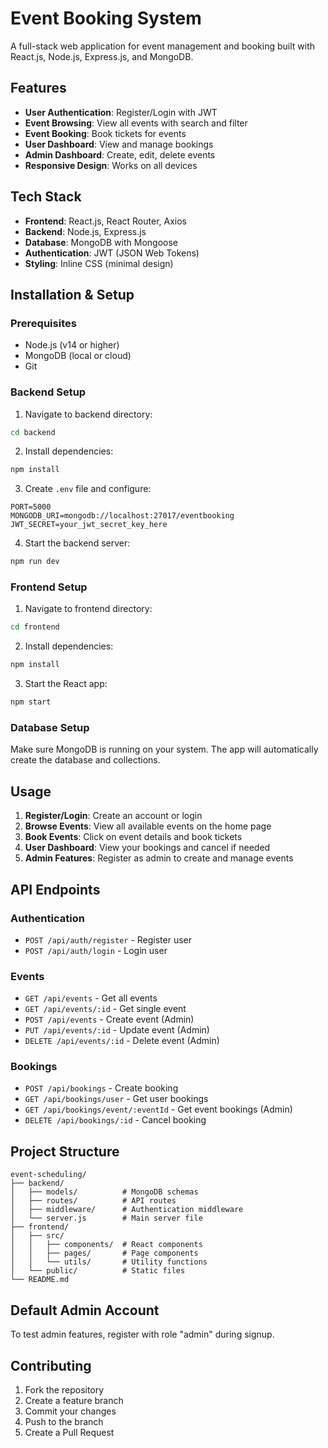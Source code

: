 # Event Booking System

A full-stack web application for event management and booking built with React.js, Node.js, Express.js, and MongoDB.

## Features

- **User Authentication**: Register/Login with JWT
- **Event Browsing**: View all events with search and filter
- **Event Booking**: Book tickets for events
- **User Dashboard**: View and manage bookings
- **Admin Dashboard**: Create, edit, delete events
- **Responsive Design**: Works on all devices

## Tech Stack

- **Frontend**: React.js, React Router, Axios
- **Backend**: Node.js, Express.js
- **Database**: MongoDB with Mongoose
- **Authentication**: JWT (JSON Web Tokens)
- **Styling**: Inline CSS (minimal design)

## Installation & Setup

### Prerequisites
- Node.js (v14 or higher)
- MongoDB (local or cloud)
- Git

### Backend Setup

1. Navigate to backend directory:
```bash
cd backend
```

2. Install dependencies:
```bash
npm install
```

3. Create `.env` file and configure:
```
PORT=5000
MONGODB_URI=mongodb://localhost:27017/eventbooking
JWT_SECRET=your_jwt_secret_key_here
```

4. Start the backend server:
```bash
npm run dev
```

### Frontend Setup

1. Navigate to frontend directory:
```bash
cd frontend
```

2. Install dependencies:
```bash
npm install
```

3. Start the React app:
```bash
npm start
```

### Database Setup

Make sure MongoDB is running on your system. The app will automatically create the database and collections.

## Usage

1. **Register/Login**: Create an account or login
2. **Browse Events**: View all available events on the home page
3. **Book Events**: Click on event details and book tickets
4. **User Dashboard**: View your bookings and cancel if needed
5. **Admin Features**: Register as admin to create and manage events

## API Endpoints

### Authentication
- `POST /api/auth/register` - Register user
- `POST /api/auth/login` - Login user

### Events
- `GET /api/events` - Get all events
- `GET /api/events/:id` - Get single event
- `POST /api/events` - Create event (Admin)
- `PUT /api/events/:id` - Update event (Admin)
- `DELETE /api/events/:id` - Delete event (Admin)

### Bookings
- `POST /api/bookings` - Create booking
- `GET /api/bookings/user` - Get user bookings
- `GET /api/bookings/event/:eventId` - Get event bookings (Admin)
- `DELETE /api/bookings/:id` - Cancel booking

## Project Structure

```
event-scheduling/
├── backend/
│   ├── models/          # MongoDB schemas
│   ├── routes/          # API routes
│   ├── middleware/      # Authentication middleware
│   └── server.js        # Main server file
├── frontend/
│   ├── src/
│   │   ├── components/  # React components
│   │   ├── pages/       # Page components
│   │   └── utils/       # Utility functions
│   └── public/          # Static files
└── README.md
```

## Default Admin Account

To test admin features, register with role "admin" during signup.

## Contributing

1. Fork the repository
2. Create a feature branch
3. Commit your changes
4. Push to the branch
5. Create a Pull Request